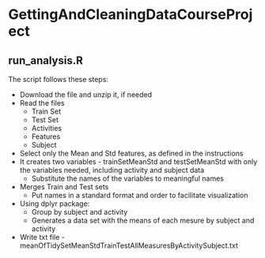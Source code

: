 # GettingAndCleaningDataCourseProject

## run_analysis.R

The script follows these steps:

* Download the file and unzip it, if needed
* Read the files
  * Train Set
  * Test Set
  * Activities
  * Features
  * Subject
* Select only the Mean and Std features, as defined in the instructions
* It creates two variables - trainSetMeanStd and testSetMeanStd with only the variables needed, including activity and subject data
  * Substitute the names of the variables to meaningful names
* Merges Train and Test sets
  * Put names in a standard format and order to facilitate visualization
* Using dplyr package:
  * Group by subject and activity
  * Generates a data set with the means of each mesure by subject and activity
* Write txt file - meanOfTidySetMeanStdTrainTestAllMeasuresByActivitySubject.txt
  
